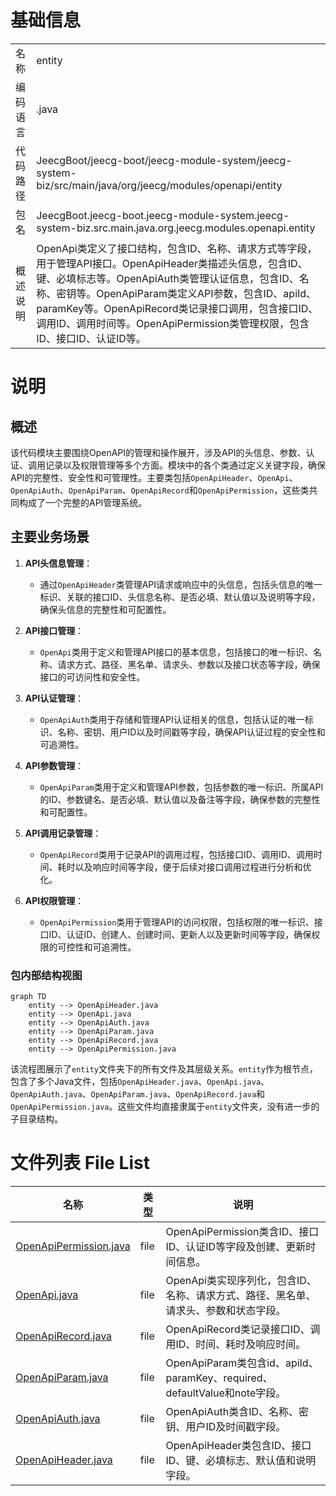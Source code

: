 # 基础信息

|      |      |
|------|------|
| 名称 | entity |
| 编码语言 | .java |
| 代码路径 | JeecgBoot/jeecg-boot/jeecg-module-system/jeecg-system-biz/src/main/java/org/jeecg/modules/openapi/entity |
| 包名 | JeecgBoot.jeecg-boot.jeecg-module-system.jeecg-system-biz.src.main.java.org.jeecg.modules.openapi.entity |
| 概述说明 | OpenApi类定义了接口结构，包含ID、名称、请求方式等字段，用于管理API接口。OpenApiHeader类描述头信息，包含ID、键、必填标志等。OpenApiAuth类管理认证信息，包含ID、名称、密钥等。OpenApiParam类定义API参数，包含ID、apiId、paramKey等。OpenApiRecord类记录接口调用，包含接口ID、调用ID、调用时间等。OpenApiPermission类管理权限，包含ID、接口ID、认证ID等。 |

# 说明

## 概述

该代码模块主要围绕OpenAPI的管理和操作展开，涉及API的头信息、参数、认证、调用记录以及权限管理等多个方面。模块中的各个类通过定义关键字段，确保API的完整性、安全性和可管理性。主要类包括`OpenApiHeader`、`OpenApi`、`OpenApiAuth`、`OpenApiParam`、`OpenApiRecord`和`OpenApiPermission`，这些类共同构成了一个完整的API管理系统。

## 主要业务场景

1. **API头信息管理**：
   - 通过`OpenApiHeader`类管理API请求或响应中的头信息，包括头信息的唯一标识、关联的接口ID、头信息名称、是否必填、默认值以及说明等字段，确保头信息的完整性和可配置性。

2. **API接口管理**：
   - `OpenApi`类用于定义和管理API接口的基本信息，包括接口的唯一标识、名称、请求方式、路径、黑名单、请求头、参数以及接口状态等字段，确保接口的可访问性和安全性。

3. **API认证管理**：
   - `OpenApiAuth`类用于存储和管理API认证相关的信息，包括认证的唯一标识、名称、密钥、用户ID以及时间戳等字段，确保API认证过程的安全性和可追溯性。

4. **API参数管理**：
   - `OpenApiParam`类用于定义和管理API参数，包括参数的唯一标识、所属API的ID、参数键名、是否必填、默认值以及备注等字段，确保参数的完整性和可配置性。

5. **API调用记录管理**：
   - `OpenApiRecord`类用于记录API的调用过程，包括接口ID、调用ID、调用时间、耗时以及响应时间等字段，便于后续对接口调用过程进行分析和优化。

6. **API权限管理**：
   - `OpenApiPermission`类用于管理API的访问权限，包括权限的唯一标识、接口ID、认证ID、创建人、创建时间、更新人以及更新时间等字段，确保权限的可控性和可追溯性。


### 包内部结构视图

```mermaid
graph TD
    entity --> OpenApiHeader.java
    entity --> OpenApi.java
    entity --> OpenApiAuth.java
    entity --> OpenApiParam.java
    entity --> OpenApiRecord.java
    entity --> OpenApiPermission.java
```

该流程图展示了`entity`文件夹下的所有文件及其层级关系。`entity`作为根节点，包含了多个Java文件，包括`OpenApiHeader.java`、`OpenApi.java`、`OpenApiAuth.java`、`OpenApiParam.java`、`OpenApiRecord.java`和`OpenApiPermission.java`。这些文件均直接隶属于`entity`文件夹，没有进一步的子目录结构。

# 文件列表 File List

| 名称   | 类型  | 说明 |
|-------|------|-------------|
| [OpenApiPermission.java](OpenApiPermission.md) | file | OpenApiPermission类含ID、接口ID、认证ID等字段及创建、更新时间信息。 |
| [OpenApi.java](OpenApi.md) | file | OpenApi类实现序列化，包含ID、名称、请求方式、路径、黑名单、请求头、参数和状态字段。 |
| [OpenApiRecord.java](OpenApiRecord.md) | file | OpenApiRecord类记录接口ID、调用ID、时间、耗时及响应时间。 |
| [OpenApiParam.java](OpenApiParam.md) | file | OpenApiParam类包含id、apiId、paramKey、required、defaultValue和note字段。 |
| [OpenApiAuth.java](OpenApiAuth.md) | file | OpenApiAuth类含ID、名称、密钥、用户ID及时间戳字段。 |
| [OpenApiHeader.java](OpenApiHeader.md) | file | OpenApiHeader类包含ID、接口ID、键、必填标志、默认值和说明字段。 |



